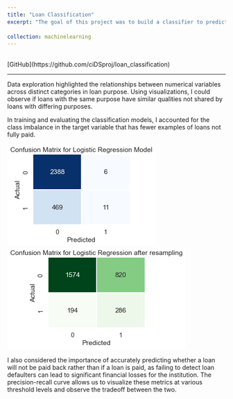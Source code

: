 ```yaml
---
title: "Loan Classification"
excerpt: "The goal of this project was to build a classifier to predict whether a loan will be paid back, based on a dataset containing information on the loan structure and the borrower. After a thorough data analysis, I built several classification models.<br/>"

collection: machinelearning
---
```

<br/>
[GitHub](https://github.com/ciDSproj/loan_classification)


---

Data exploration highlighted the relationships between numerical variables across distinct categories in loan purpose. Using visualizations, I could observe if loans with the same purpose have similar qualities not shared by loans with differing purposes.


In training and evaluating the classification models, I accounted for the class imbalance in the target variable  that has fewer examples of loans not fully paid. 



<img src='/images/ml1_cm.png'>



<img src='/images/ml1_cm_resample.png'>



I also considered the importance of accurately predicting whether a loan will not be paid back rather than if a loan is paid, as failing to detect loan defaulters can lead to significant financial losses for the institution. The precision-recall curve allows us to visualize these metrics at various threshold levels and observe the tradeoff between the two.